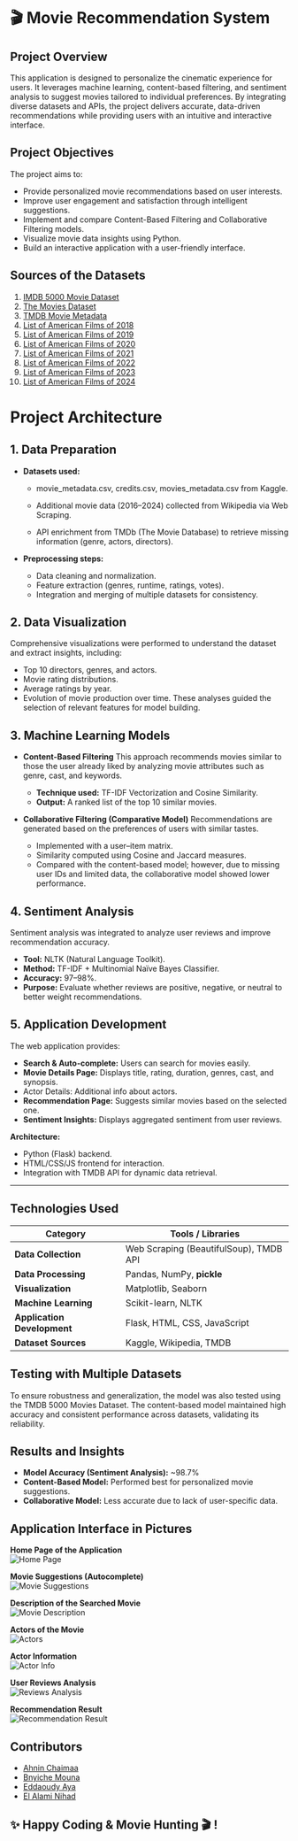 # 🎬 Movie Recommendation System 

## Project Overview
This application is designed to personalize the cinematic experience for users. It leverages machine learning, content-based filtering, and sentiment analysis to suggest movies tailored to individual preferences. By integrating diverse datasets and APIs, the project delivers accurate, data-driven recommendations while providing users with an intuitive and interactive interface.


## Project Objectives
The project aims to:
* Provide personalized movie recommendations based on user interests.
* Improve user engagement and satisfaction through intelligent suggestions.
* Implement and compare Content-Based Filtering and Collaborative Filtering models.
* Visualize movie data insights using Python.
* Build an interactive application with a user-friendly interface.
 

## Sources of the Datasets
1. [IMDB 5000 Movie Dataset](https://www.kaggle.com/datasets/carolzhangdc/imdb-5000-movie-dataset)  
2. [The Movies Dataset](https://www.kaggle.com/datasets/rounakbanik/the-movies-dataset)  
3. [TMDB Movie Metadata](https://www.kaggle.com/datasets/tmdb/tmdb-movie-metadata/data?select=tmdb_5000_movies.csv)  
4. [List of American Films of 2018](https://en.wikipedia.org/wiki/List_of_American_films_of_2018)  
5. [List of American Films of 2019](https://en.wikipedia.org/wiki/List_of_American_films_of_2019)  
6. [List of American Films of 2020](https://en.wikipedia.org/wiki/List_of_American_films_of_2020)  
7. [List of American Films of 2021](https://en.wikipedia.org/wiki/List_of_American_films_of_2021)  
8. [List of American Films of 2022](https://en.wikipedia.org/wiki/List_of_American_films_of_2022)  
9. [List of American Films of 2023](https://en.wikipedia.org/wiki/List_of_American_films_of_2023)  
10. [List of American Films of 2024](https://en.wikipedia.org/wiki/List_of_American_films_of_2024)


# Project Architecture

## 1. Data Preparation
* **Datasets used:**
    * movie_metadata.csv, credits.csv, movies_metadata.csv from Kaggle.

    * Additional movie data (2016–2024) collected from Wikipedia via Web Scraping.

    * API enrichment from TMDb (The Movie Database) to retrieve missing information (genre, actors, directors).

* **Preprocessing steps:**
    * Data cleaning and normalization.
    * Feature extraction (genres, runtime, ratings, votes).
    * Integration and merging of multiple datasets for consistency.

## 2. Data Visualization
Comprehensive visualizations were performed to understand the dataset and extract insights, including:
* Top 10 directors, genres, and actors.
* Movie rating distributions.
* Average ratings by year.
* Evolution of movie production over time.
These analyses guided the selection of relevant features for model building.

## 3. Machine Learning Models
* **Content-Based Filtering**
    This approach recommends movies similar to those the user already liked by analyzing movie attributes such as genre, cast, and keywords.

    * **Technique used:** TF-IDF Vectorization and Cosine Similarity.
    * **Output:** A ranked list of the top 10 similar movies.

* **Collaborative Filtering (Comparative Model)**
    Recommendations are generated based on the preferences of users with similar tastes.
    * Implemented with a user–item matrix.
    * Similarity computed using Cosine and Jaccard measures.
    * Compared with the content-based model; however, due to missing user IDs and limited data, the collaborative model showed lower performance.

## 4. Sentiment Analysis
Sentiment analysis was integrated to analyze user reviews and improve recommendation accuracy.
* **Tool:** NLTK (Natural Language Toolkit).
* **Method:** TF-IDF + Multinomial Naïve Bayes Classifier.
* **Accuracy:** 97–98%.
* **Purpose:** Evaluate whether reviews are positive, negative, or neutral to better weight recommendations.

## 5. Application Development
The web application provides:
* **Search & Auto-complete:** Users can search for movies easily.
* **Movie Details Page:** Displays title, rating, duration, genres, cast, and synopsis.
* Actor Details: Additional info about actors.
* **Recommendation Page:** Suggests similar movies based on the selected one.
* **Sentiment Insights:** Displays aggregated sentiment from user reviews.

**Architecture:**
* Python (Flask) backend.
* HTML/CSS/JS frontend for interaction.
* Integration with TMDB API for dynamic data retrieval.

---

## Technologies Used
| Category                    | Tools / Libraries                      |
| --------------------------- | -------------------------------------- |
| **Data Collection**         | Web Scraping (BeautifulSoup), TMDB API |
| **Data Processing**         | Pandas, NumPy, **pickle**              |
| **Visualization**           | Matplotlib, Seaborn                    |
| **Machine Learning**        | Scikit-learn, NLTK                     |
| **Application Development** | Flask, HTML, CSS, JavaScript           |
| **Dataset Sources**         | Kaggle, Wikipedia, TMDB                |


## Testing with Multiple Datasets
To ensure robustness and generalization, the model was also tested using the TMDB 5000 Movies Dataset. The content-based model maintained high accuracy and consistent performance across datasets, validating its reliability.

## Results and Insights

* **Model Accuracy (Sentiment Analysis):** ~98.7%
* **Content-Based Model:** Performed best for personalized movie suggestions.
* **Collaborative Model:** Less accurate due to lack of user-specific data.


## Application Interface in Pictures

**Home Page of the Application**  
![Home Page](static/screenshots/Home%20Page.png)

**Movie Suggestions (Autocomplete)**  
![Movie Suggestions](static/screenshots/Movie%20Suggestions.png)

**Description of the Searched Movie**  
![Movie Description](static/screenshots/Movie%20Description.png)

**Actors of the Movie**  
![Actors](static/screenshots/Actors.png)

**Actor Information**  
![Actor Info](static/screenshots/Actor%20Info.png)

**User Reviews Analysis**  
![Reviews Analysis](static/screenshots/Reviews%20Analysis.png)

**Recommendation Result**  
![Recommendation Result](static/screenshots/Recommendation%20Result.png)


## Contributors
- [Ahnin Chaimaa](https://github.com/chaimaa-101) 
- [Bnyiche Mouna](https://github.com/itsmawna) 
- [Eddaoudy Aya](https://github.com/EddaoudyAya) 
- [El Alami Nihad](https://github.com/nihadel7) 


## ✨ Happy Coding & Movie Hunting 🎬 !



